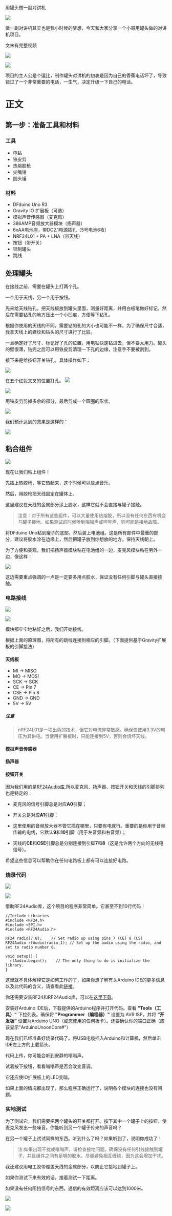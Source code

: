 用罐头做一副对讲机

![](https://imgkr.cn-bj.ufileos.com/08d8758b-b107-4983-acc1-91e90261f8e0.png)

做一副对讲机其实也是我小时候的梦想，今天和大家分享一个小哥用罐头做的对讲机项目。

文末有完整视频

![](https://imgkr.cn-bj.ufileos.com/3a68c8ea-fc72-45aa-99de-cc863ff6928d.png)


![](https://imgkr.cn-bj.ufileos.com/e600779f-b7ca-4875-abe6-ee988156af6d.png)


项目的主人公是个逗比，制作罐头对讲机的初衷是因为自己的香蕉电话坏了，导致错过了一个非常重要的电话，一生气，决定升级一下自己的电话。

# 正文

## 第一步：准备工具和材料

### 工具
- 电钻
- 铁皮剪
- 热熔胶枪
- 尖嘴钳
- 圆头锤

### 材料

- DFduino Uno R3
- Gravity IO 扩展板（可选）
- 模拟声音传感器（麦克风）
- 386AMP音频放大器模块（扬声器）
- 6xAA电池座，带DC2.1电源插孔（5号电池6枚）
- NRF24L01 + PA + LNA（带天线）
- 按钮（带开关）
- 铝制罐头
- 跳线

## 处理罐头


在接线之前，需要在罐头上打两个孔。

一个用于天线，另一个用于按钮。

先来给天线钻孔。把天线板放到罐头里面，测量好距离，并用白板笔做好标记，然后在需要钻孔的地方压出一个小凹痕，方便等下钻孔。

根据你使用的天线的不同，需要钻的孔的大小也可能不一样，为了确保尺寸合适，我拿天线上的螺纹和钻头的尺寸进行了比较。


一旦确定好了尺寸、标记好了孔的位置，用电钻快速钻进去，但不要太用力。罐头的壁很薄，钻完之后可以用铁皮剪清理一下孔的边缘，注意手不要被割到。

接下来是给按钮开关钻孔，具体操作如下：

![](https://imgkr.cn-bj.ufileos.com/b5c82098-abbd-46aa-b91f-cfb07f3677ad.png)

在五个红色叉叉的位置打孔。
![](https://imgkr.cn-bj.ufileos.com/b2eb7d6c-193b-4487-839e-643d3ec1c30d.png)


![](https://imgkr.cn-bj.ufileos.com/39d51ea2-d9f4-4c5a-8da0-8587aa364a0d.png)

用铁皮剪剪掉多余的部分，最后剪成一个圆圈的形状。


![](https://imgkr.cn-bj.ufileos.com/cc006cb0-b989-47c2-bf2e-1c6c462e535c.png)


我们预计达到的效果是这样的：


![](https://imgkr.cn-bj.ufileos.com/2531b139-a49c-4798-88c5-510fd9426f2a.png)


## 粘合组件



![](https://cdn.jsdelivr.net/gh/RalstonLiu/ImageRepo/img/20200602151306.png)


现在让我们粘上组件！

先插上热胶枪，等它热起来，这个时候可以放点音乐。

然后，用胶枪把天线固定在罐体上。

这里建议在天线的金属部分涂上胶水，这样它就不会直接与罐子接触。

> 注意：对于所有这些组件，可以大量使用热熔胶，所以没有任何东西有机会与罐子接地。如果测试的时候听到嗡嗡声或哔哔声，则可能是接地故障。

将DFduino Uno粘到罐子的底部，然后装上电池组。这是所有部件中最重的部分，建议将胶水涂在边缘上，然后把罐子放到你想放的地方，保持天线朝上。

为了方便和美观，我们把扬声器模块粘在电池组的一边，麦克风模块粘在另外一边，像这样：

![](https://cdn.jsdelivr.net/gh/RalstonLiu/ImageRepo/img/20200602151238.png)

这边需要重点强调的一点是一定要多用点胶水，保证没有任何引脚与罐头直接接触。


### 电路接线



![](https://imgkr.cn-bj.ufileos.com/e487338f-61f8-4a66-bef5-f53c078cc994.png)



![](https://imgkr.cn-bj.ufileos.com/0a2629ce-1070-4e85-a4b1-806f40d605c8.png)

模块都牢牢地粘好之后，我们开始接线。

根据上面的原理图，将所有的跳线连接到相应的引脚。（下面提供基于Gravity扩展板的引脚接法）

#### 天线板

- MI -> MISO
- MO -> MOSI
- SCK -> SCK
- CE -> Pin 7
- CSE -> Pin 8
- GND -> GND
- 5V -> 5V

##### 注意
> nRF24L01是一项出色的技术，但它对电流非常敏感。确保仅使用3.3V的电压为其供电。当使用扩展板时，只能连接到5V，否则会烧坏天线。



#### 模拟声音传感器

#### 扬声器

#### 按钮开关


因为我们用的是[RF24Audio库](https://tmrh20.github.io/RF24Audio/ "RF24Audio库"),所以麦克风、扬声器、按钮开关和天线的引脚排列也是特定的：

- 麦克风的信号引脚总是对应**A0**引脚；

- 开关总是对应**A1**引脚；

- 这里使用的音频放大器不管它插在哪里，只要有电就行。重要的是你用于音频传输的电线，它默认**9**和**10**引脚（用于左音频和右音频）；

- 天线的**CE**和**CSE**引脚总是分别连接到引脚**7**和**8**（这是允许两个方向的无线电信号）。

希望这些信息可以帮助你在任何电路板上都有可以连接好电路。

### 烧录代码

![](https://cdn.jsdelivr.net/gh/RalstonLiu/ImageRepo/img/20200602155242.png)

![](https://cdn.jsdelivr.net/gh/RalstonLiu/ImageRepo/img/20200602155254.png)

借助RF24Audio库，这个项目的程序非常简单。它甚至不到10行代码！

```
//Include Libraries
#include <RF24.h>
#include <SPI.h>
#include <RF24Audio.h>

RF24 radio(7,8);    // Set radio up using pins 7 (CE) 8 (CS)
RF24Audio rfAudio(radio,1); // Set up the audio using the radio, and set to radio number 0. 

void setup() {      
  rfAudio.begin();    // The only thing to do is initialize the library.
}
```
这里就不具体解释它是如何工作的了，如果你想了解有关Arduino IDE的更多信息以及此代码的含义，请查看此[链接](https://www.arduino.cc/en/Guide/HomePage "Arduino IDE的更多信息")。

你还需要安装RF24和RF24Audio库，可以在[这里下载](https://github.com/nRF24/RF24Audio "RF24和RF24Audio库")。

安装好Arduino IDE后，下载提供的Arduino程序并打开代码。查看
**"Tools（工具）"**
下拉列表。确保将 **"Programmer（编程器）"** 设置为 AVR ISP，并将 **“开发板”** 设置为Arduino UNO（或您使用的任何板卡）。还要确认你的端口正确（应该显示"ArduinoUnoonCom#"）

现在我们已经准备好烧录代码了。将USB电缆插入Arduino和计算机，然后单击IDE左上方的上载箭头。

代码上传，你可能会听到安静的嗡嗡声。

试着按下按钮，看看嗡嗡声是否会改变音调。

它还应使IO扩展板上的LED变暗。

如果上面的情况都出现了，那么程序正确运行了，说明各个模块的连接也没有问题。

### 实地测试

为了测试它，我们需要把两个罐头的开关都打开。按下其中一个罐子上的按钮，使麦克风发出一些噪音。你能听到另一个罐子传来的声音吗？

在另一个罐子上试试同样的东西。听到什么了吗？如果听到了，说明你成功了！

> 注:如果出现干扰或嗡嗡声，请检查接地问题。确保没有任何引线接触到罐子，并且组件之间有足够的胶水。尽量避免相互缠绕，因为这会增加干扰。

我还建议用电工胶带覆盖天线的金属部分，以防止它接地到罐子上。

如果你测试下来有效的话，接着测试一下距离。

如果没有任何阻挡信号的东西，通信的有效距离应该可以达到1000米。


![](https://imgkr.cn-bj.ufileos.com/b8d0cb6f-8bb0-495d-90f5-d08f5796c520.png)


![](https://imgkr.cn-bj.ufileos.com/bed82782-2767-4277-bf4d-917379304a72.png)





